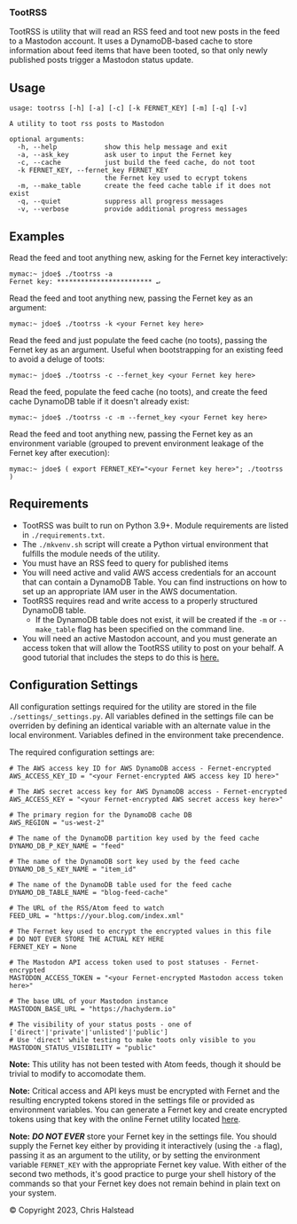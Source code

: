 ### TootRSS

TootRSS is utility that will read an RSS feed and toot new posts in the feed to a Mastodon account. It uses a DynamoDB-based cache to store information about feed items that have been tooted, so that only newly published posts trigger a Mastodon status update.

## Usage
```
usage: tootrss [-h] [-a] [-c] [-k FERNET_KEY] [-m] [-q] [-v]

A utility to toot rss posts to Mastodon

optional arguments:
  -h, --help            show this help message and exit
  -a, --ask_key         ask user to input the Fernet key
  -c, --cache           just build the feed cache, do not toot
  -k FERNET_KEY, --fernet_key FERNET_KEY
                        the Fernet key used to ecrypt tokens
  -m, --make_table      create the feed cache table if it does not exist
  -q, --quiet           suppress all progress messages
  -v, --verbose         provide additional progress messages
```

## Examples

Read the feed and toot anything new, asking for the Fernet key interactively:
```
mymac:~ jdoe$ ./tootrss -a
Fernet key: ************************ ↵
```
Read the feed and toot anything new, passing the Fernet key as an argument:
```
mymac:~ jdoe$ ./tootrss -k <your Fernet key here>
```
Read the feed and just populate the feed cache (no toots), passing the Fernet key as an argument. Useful when bootstrapping for an existing feed to avoid a deluge of toots:
```
mymac:~ jdoe$ ./tootrss -c --fernet_key <your Fernet key here>
```
Read the feed, populate the feed cache (no toots), and create the feed cache DynamoDB table if it doesn't already exist:
```
mymac:~ jdoe$ ./tootrss -c -m --fernet_key <your Fernet key here>
```
Read the feed and toot anything new, passing the Fernet key as an environment variable (grouped to prevent environment leakage of the Fernet key after execution):
```
mymac:~ jdoe$ ( export FERNET_KEY="<your Fernet key here>"; ./tootrss )
```

## Requirements
* TootRSS was built to run on Python 3.9+. Module requirements are listed in `./requirements.txt`.
* The `./mkvenv.sh` script will create a Python virtual environment that fulfills the module needs of the utility.
* You must have an RSS feed to query for published items
* You will need active and valid AWS access credentials for an account that can contain a DynamoDB Table. You can find instructions on how to set up an appropriate IAM user in the AWS documentation.
* TootRSS requires read and write access to a properly structured DynamoDB table.
  * If the DynamoDB table does not exist, it will be created if the `-m` or `--make_table` flag has been specified on the command line.
* You will need an active Mastodon account, and you must generate an access token that will allow the TootRSS utility to post on your behalf. A good tutorial that includes the steps to do this is [here.](https://medium.com/@martin.heinz/getting-started-with-mastodon-api-in-python-9f105309ed43)
## Configuration Settings

All configuration settings required for the utility are stored in the file `./settings/_settings.py`. All variables defined in the settings file can be overriden by defining an identical variable with an alternate value in the local environment. Variables defined in the environment take precendence.

The required configuration settings are:

```
# The AWS access key ID for AWS DynamoDB access - Fernet-encrypted
AWS_ACCESS_KEY_ID = "<your Fernet-encrypted AWS access key ID here>"

# The AWS secret access key for AWS DynamoDB access - Fernet-encrypted
AWS_ACCESS_KEY = "<your Fernet-encrypted AWS secret access key here>"

# The primary region for the DynamoDB cache DB
AWS_REGION = "us-west-2"

# The name of the DynamoDB partition key used by the feed cache
DYNAMO_DB_P_KEY_NAME = "feed"

# The name of the DynamoDB sort key used by the feed cache
DYNAMO_DB_S_KEY_NAME = "item_id"

# The name of the DynamoDB table used for the feed cache
DYNAMO_DB_TABLE_NAME = "blog-feed-cache"

# The URL of the RSS/Atom feed to watch
FEED_URL = "https://your.blog.com/index.xml"

# The Fernet key used to encrypt the encrypted values in this file
# DO NOT EVER STORE THE ACTUAL KEY HERE
FERNET_KEY = None

# The Mastodon API access token used to post statuses - Fernet-encrypted
MASTODON_ACCESS_TOKEN = "<your Fernet-encrypted Mastodon access token here>"

# The base URL of your Mastodon instance
MASTODON_BASE_URL = "https://hachyderm.io"

# The visibility of your status posts - one of ['direct'|'private'|'unlisted'|'public']
# Use 'direct' while testing to make toots only visible to you
MASTODON_STATUS_VISIBILITY = "public"
```

**Note:** This utility has not been tested with Atom feeds, though it should be trivial to modify to accomodate them.

**Note:** Critical access and API keys must be encrypted with Fernet and the resulting encrypted tokens stored in the settings file or provided as environment variables. You can generate a Fernet key and create encrypted tokens using that key with the online Fernet utility located [here](https://8gwifi.org/fernet.jsp).

**Note:** _**DO NOT EVER**_ store your Fernet key in the settings file. You should supply the Fernet key either by providing it interactively (using the `-a` flag), passing it as an argument to the utility, or by setting the environment variable `FERNET_KEY` with the appropriate Fernet key value. With either of the second two methods, it's good practice to purge your shell history of the commands so that your Fernet key does not remain behind in plain text on your system.

© Copyright 2023, Chris Halstead